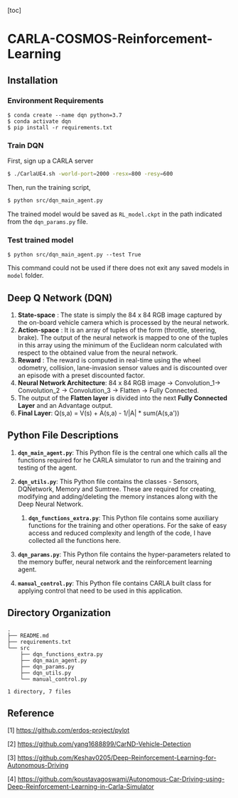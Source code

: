 [toc]

# CARLA-COSMOS-Reinforcement-Learning

## Installation

### Environment Requirements

```shell
$ conda create --name dqn python=3.7
$ conda activate dqn
$ pip install -r requirements.txt
```

### Train DQN

First, sign up a CARLA server

```bash
$ ./CarlaUE4.sh -world-port=2000 -resx=800 -resy=600
```

Then, run the training script,

```bash
$ python src/dqn_main_agent.py
```

The trained model would be saved as `RL_model.ckpt` in the path indicated from the `dqn_params.py` file.

### Test trained model

```shell
$ python src/dqn_main_agent.py --test True
```

This command could not be used if there does not exit any saved models in `model` folder.

## Deep Q Network (DQN)

1. __State-space__ : The state is simply the 84 x 84 RGB image captured by the on-board vehicle camera which is processed by the neural network.
2. __Action-space__ : It is an array of tuples of the form (throttle, steering, brake). The output of the neural network is mapped to one of the tuples in this array using the minimum of the Euclidean norm calculated with respect to the obtained value from the neural network.
3. __Reward__ : The reward is computed in real-time using the wheel odometry, collision, lane-invasion sensor values and is discounted over an episode with a preset discounted factor.
4. __Neural Network Architecture__: 84 x 84 RGB image -> Convolution_1-> Convolution_2 -> Convolution_3 -> Flatten -> Fully Connected.
5. The output of the __Flatten layer__ is divided into the next __Fully Connected Layer__ and an Advantage output.
6. __Final Layer__: Q(s,a) = V(s) + A(s,a) - 1/|A| * sum(A(s,a'))

## Python File Descriptions

1. **`dqn_main_agent.py`**: This Python file is the central one which calls all the functions required for he CARLA simulator to run and the training and testing of the agent.  
2. **`dqn_utils.py`**: This Python file contains the classes - Sensors, DQNetwork, Memory and Sumtree. These are required for creating, modifying and adding/deleting the memory instances along with the Deep Neural Network.
   1. **`dqn_functions_extra.py`**: This Python file contains some auxiliary functions for the training and other operations. For the sake of easy access and reduced complexity and length of the code, I have collected all the functions here.

3. **`dqn_params.py`**: This Python file contains the hyper-parameters related to the memory buffer, neural network and the reinforcement learning agent.
4. **`manual_control.py`**: This Python file contains CARLA built class for applying control that need to be used in this application.

## Directory Organization

```{bash}
.
├── README.md
├── requirements.txt
└── src
    ├── dqn_functions_extra.py
    ├── dqn_main_agent.py
    ├── dqn_params.py
    ├── dqn_utils.py
    └── manual_control.py

1 directory, 7 files
```

## Reference

[1] https://github.com/erdos-project/pylot

[2] https://github.com/yang1688899/CarND-Vehicle-Detection

[3] https://github.com/Keshav0205/Deep-Reinforcement-Learning-for-Autonomous-Driving

[4] https://github.com/koustavagoswami/Autonomous-Car-Driving-using-Deep-Reinforcement-Learning-in-Carla-Simulator



